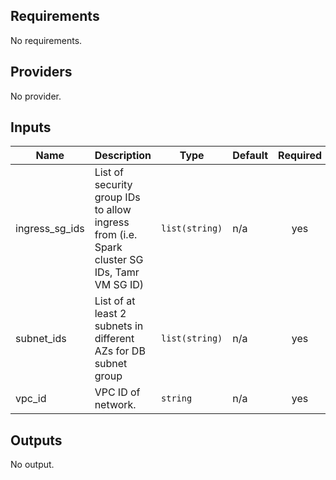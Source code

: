 <!-- BEGINNING OF PRE-COMMIT-TERRAFORM DOCS HOOK -->
## Requirements

No requirements.

## Providers

No provider.

## Inputs

| Name | Description | Type | Default | Required |
|------|-------------|------|---------|:--------:|
| ingress\_sg\_ids | List of security group IDs to allow ingress from (i.e. Spark cluster SG IDs, Tamr VM SG ID) | `list(string)` | n/a | yes |
| subnet\_ids | List of at least 2 subnets in different AZs for DB subnet group | `list(string)` | n/a | yes |
| vpc\_id | VPC ID of network. | `string` | n/a | yes |

## Outputs

No output.

<!-- END OF PRE-COMMIT-TERRAFORM DOCS HOOK -->
